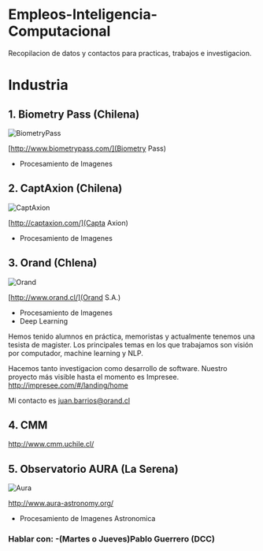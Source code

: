 # Empleos-Inteligencia-Computacional
Recopilacion de datos y contactos para practicas, trabajos e investigacion.

# Industria

## 1. Biometry Pass (Chilena)
![BiometryPass](http://www.biometrypass.com/wp-content/themes/handcrafted-wp-theme-master/images/logo.png)

[http://www.biometrypass.com/](Biometry Pass)
* Procesamiento de Imagenes

## 2. CaptAxion (Chilena)
![CaptAxion](http://captaxion.com/wp-content/uploads/2015/10/logo-small.png)

[http://captaxion.com/](Capta Axion)
* Procesamiento de Imagenes

## 3. Orand (Chlena)
![Orand](https://encrypted-tbn1.gstatic.com/images?q=tbn:ANd9GcSx0AWBSclJV3DUpgGZPlOhXKY2_DWjfDpO-ujC1Q1d234fl6QecQ)

[http://www.orand.cl/](Orand S.A.)
* Procesamiento de Imagenes
* Deep Learning

Hemos tenido alumnos en práctica, memoristas y actualmente tenemos una tesista de magister. Los principales temas en los que trabajamos son visión por computador, machine learning y NLP.

Hacemos tanto investigacion como desarrollo de software. Nuestro proyecto más visible hasta el momento es Impresee. http://impresee.com/#/landing/home

Mi contacto es juan.barrios@orand.cl 

## 4. CMM

http://www.cmm.uchile.cl/

## 5. Observatorio AURA (La Serena) 
![Aura](http://www.aura-astronomy.org/images/Main/AURAlogo.png)

http://www.aura-astronomy.org/
* Procesamiento de Imagenes Astronomica

### Hablar con: -(Martes o Jueves)Pablo Guerrero (DCC)
